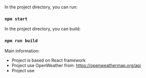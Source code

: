 In the project directory, you can run:
### `npm start`

In the project directory, you can build:
### `npm run build`

Main information:
- Project is based on React framework
- Project use OpenWeather from: https://openweathermap.org/api
- Project use 
